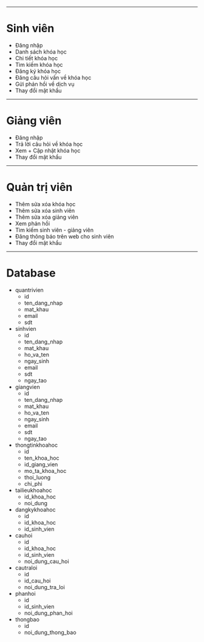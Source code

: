 *********************************************
# Sinh viên
- Đăng nhập
- Danh sách khóa học
- Chi tiết khóa học
- Tìm kiếm khóa học
- Đăng ký khóa học
- Đăng câu hỏi vấn về khóa học
- Gửi phản hồi về dịch vụ
- Thay đổi mật khẩu
*********************************************
# Giảng viên
- Đăng nhập
- Trả lời câu hỏi về khóa học
- Xem + Cập nhật khóa học
- Thay đổi mật khẩu
*********************************************
# Quản trị viên
- Thêm sửa xóa khóa học
- Thêm sửa xóa sinh viên
- Thêm sửa xóa giảng viên
- Xem phản hồi
- Tìm kiếm sinh viên - giảng viên
- Đăng thông báo trên web cho sinh viên
- Thay đổi mật khẩu

**********************************************
# Database
- quantrivien
    + id
    + ten_dang_nhap
    + mat_khau
    + email
    + sdt
- sinhvien
    + id
    + ten_dang_nhap
    + mat_khau
    + ho_va_ten
    + ngay_sinh
    + email
    + sdt
    + ngay_tao
- giangvien
    + id
    + ten_dang_nhap
    + mat_khau
    + ho_va_ten
    + ngay_sinh
    + email
    + sdt
    + ngay_tao
- thongtinkhoahoc
    + id
    + ten_khoa_hoc
    + id_giang_vien
    + mo_ta_khoa_hoc
    + thoi_luong
    + chi_phi
- tailieukhoahoc
    + id_khoa_hoc
    + noi_dung
- dangkykhoahoc
    + id
    + id_khoa_hoc
    + id_sinh_vien
- cauhoi
    + id
    + id_khoa_hoc
    + id_sinh_vien
    + noi_dung_cau_hoi
- cautraloi
    + id
    + id_cau_hoi
    + noi_dung_tra_loi
- phanhoi
    + id
    + id_sinh_vien
    + noi_dung_phan_hoi
- thongbao
    + id
    + noi_dung_thong_bao
